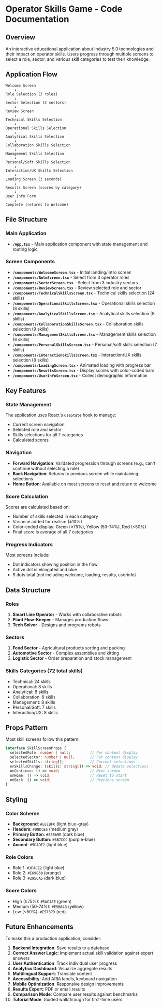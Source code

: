 # Operator Skills Game - Code Documentation

## Overview
An interactive educational application about Industry 5.0 technologies and their impact on operator skills. Users progress through multiple screens to select a role, sector, and various skill categories to test their knowledge.

## Application Flow

```
Welcome Screen
    ↓
Role Selection (3 roles)
    ↓
Sector Selection (3 sectors)
    ↓
Review Screen
    ↓
Technical Skills Selection
    ↓
Operational Skills Selection
    ↓
Analytical Skills Selection
    ↓
Collaboration Skills Selection
    ↓
Management Skills Selection
    ↓
Personal/Soft Skills Selection
    ↓
Interaction/UX Skills Selection
    ↓
Loading Screen (3 seconds)
    ↓
Results Screen (scores by category)
    ↓
User Info Form
    ↓
Complete (returns to Welcome)
```

## File Structure

### Main Application
- **`/App.tsx`** - Main application component with state management and routing logic

### Screen Components
- **`/components/WelcomeScreen.tsx`** - Initial landing/intro screen
- **`/components/RoleScreen.tsx`** - Select from 3 operator roles
- **`/components/SectorScreen.tsx`** - Select from 3 industry sectors
- **`/components/ReviewScreen.tsx`** - Review selected role and sector
- **`/components/TechnicalSkillsScreen.tsx`** - Technical skills selection (24 skills)
- **`/components/OperationalSkillsScreen.tsx`** - Operational skills selection (8 skills)
- **`/components/AnalyticalSkillsScreen.tsx`** - Analytical skills selection (8 skills)
- **`/components/CollaborationSkillsScreen.tsx`** - Collaboration skills selection (9 skills)
- **`/components/ManagementSkillsScreen.tsx`** - Management skills selection (8 skills)
- **`/components/PersonalSkillsScreen.tsx`** - Personal/soft skills selection (7 skills)
- **`/components/InteractionSkillsScreen.tsx`** - Interaction/UX skills selection (8 skills)
- **`/components/LoadingScreen.tsx`** - Animated loading with progress bar
- **`/components/ResultsScreen.tsx`** - Display scores with color-coded bars
- **`/components/UserInfoScreen.tsx`** - Collect demographic information

## Key Features

### State Management
The application uses React's `useState` hook to manage:
- Current screen navigation
- Selected role and sector
- Skills selections for all 7 categories
- Calculated scores

### Navigation
- **Forward Navigation**: Validated progression through screens (e.g., can't continue without selecting a role)
- **Back Navigation**: Returns to previous screen while maintaining selections
- **Home Button**: Available on most screens to reset and return to welcome

### Score Calculation
Scores are calculated based on:
- Number of skills selected in each category
- Variance added for realism (±10%)
- Color-coded display: Green (≥75%), Yellow (50-74%), Red (<50%)
- Final score is average of all 7 categories

### Progress Indicators
Most screens include:
- Dot indicators showing position in the flow
- Active dot is elongated and blue
- 9 dots total (not including welcome, loading, results, userinfo)

## Data Structure

### Roles
1. **Smart Line Operator** - Works with collaborative robots
2. **Plant Flow-Keeper** - Manages production flows
3. **Tech Solver** - Designs and programs robots

### Sectors
1. **Food Sector** - Agricultural products sorting and packing
2. **Automotive Sector** - Complex assemblies and kitting
3. **Logistic Sector** - Order preparation and stock management

### Skills Categories (72 total skills)
- Technical: 24 skills
- Operational: 8 skills
- Analytical: 8 skills
- Collaboration: 9 skills
- Management: 8 skills
- Personal/Soft: 7 skills
- Interaction/UX: 8 skills

## Props Pattern

Most skill screens follow this pattern:
```typescript
interface SkillScreenProps {
  selectedRole: number | null;         // For context display
  selectedSector: number | null;       // For context display
  selectedSkills: string[];            // Current selections
  onSkillsChange: (skills: string[]) => void; // Update selections
  onContinue: () => void;              // Next screen
  onHome: () => void;                  // Reset to start
  onBack: () => void;                  // Previous screen
}
```

## Styling

### Color Scheme
- **Background**: `#E8EBF0` (light blue-gray)
- **Headers**: `#D8DCE6` (medium gray)
- **Primary Button**: `#2E5A9E` (dark blue)
- **Secondary Button**: `#6B7CCC` (purple-blue)
- **Accent**: `#5DADE2` (light blue)

### Role Colors
- Role 1: `#3FACE2` (light blue)
- Role 2: `#E69B38` (orange)
- Role 3: `#2956A5` (dark blue)

### Score Colors
- High (≥75%): `#5AC18E` (green)
- Medium (50-74%): `#E5B84B` (yellow)
- Low (<50%): `#E57373` (red)

## Future Enhancements

To make this a production application, consider:
1. **Backend Integration**: Save results to a database
2. **Correct Answer Logic**: Implement actual skill validation against expert answers
3. **User Authentication**: Track individual user progress
4. **Analytics Dashboard**: Visualize aggregate results
5. **Multilingual Support**: Translate content
6. **Accessibility**: Add ARIA labels, keyboard navigation
7. **Mobile Optimization**: Responsive design improvements
8. **Results Export**: PDF or email results
9. **Comparison Mode**: Compare user results against benchmarks
10. **Tutorial Mode**: Guided walkthrough for first-time users
